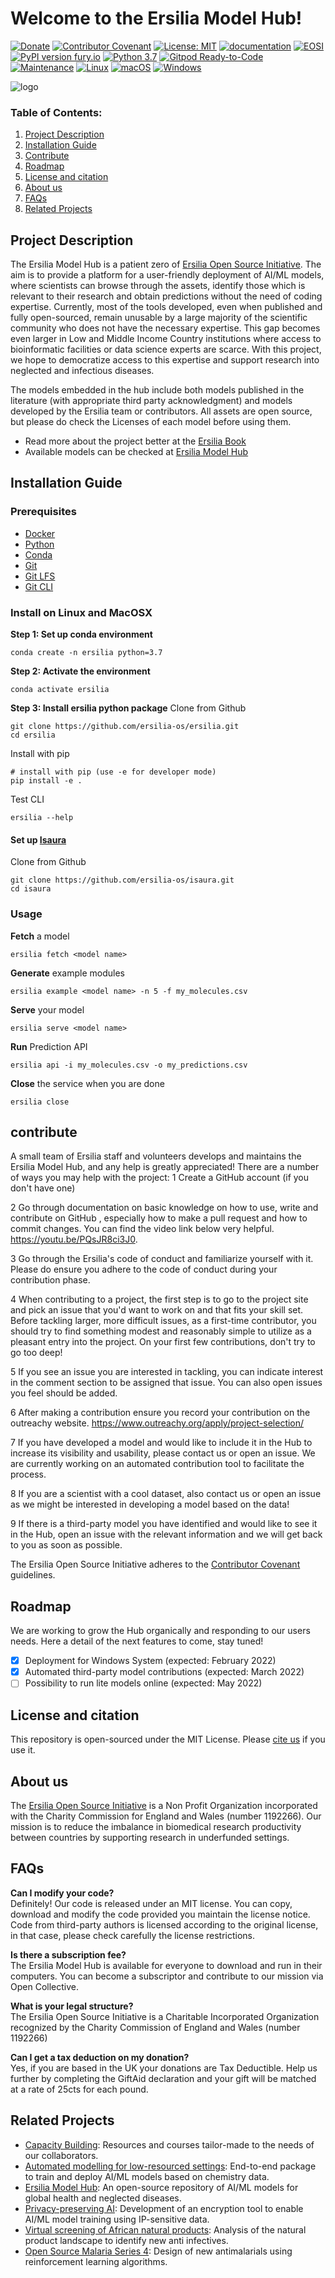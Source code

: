 # Welcome to the Ersilia Model Hub!

[![Donate](https://img.shields.io/badge/Donate-PayPal-green.svg)](https://www.paypal.com/uk/fundraiser/charity/4145012) [![Contributor Covenant](https://img.shields.io/badge/Contributor%20Covenant-v2.0%20adopted-ff69b4.svg)](code_of_conduct.md) [![License: MIT](https://img.shields.io/badge/License-MIT-yellow.svg)](https://opensource.org/licenses/MIT) [![documentation](https://img.shields.io/badge/-Documentation-purple?logo=read-the-docs&logoColor=white)](https://ersilia.gitbook.io/ersilia-book/) [![EOSI](https://circleci.com/gh/ersilia-os/ersilia.svg?style=svg)](https://circleci.com/gh/ersilia-os/ersilia) [![PyPI version fury.io](https://badge.fury.io/py/ersilia.svg)](https://pypi.python.org/pypi/ersilia/) [![Python 3.7](https://img.shields.io/badge/python-3.7-blue.svg)](https://www.python.org/downloads/release/python-370/) [![Gitpod Ready-to-Code](https://img.shields.io/badge/Gitpod-ready--to--code-blue?logo=gitpod)](https://gitpod.io/#https://github.com/ersilia-os/ersilia) [![Maintenance](https://img.shields.io/badge/Maintained%3F-yes-green.svg)](https://GitHub.com/Naereen/StrapDown.js/graphs/commit-activity) [![Linux](https://svgshare.com/i/Zhy.svg)](https://svgshare.com/i/Zhy.svg) [![macOS](https://svgshare.com/i/ZjP.svg)](https://svgshare.com/i/ZjP.svg) [![Windows](https://svgshare.com/i/ZhY.svg)](https://svgshare.com/i/ZhY.svg)

![logo](https://raw.githubusercontent.com/ersilia-os/ersilia/master/assets/Ersilia_Plum.png)

### Table of Contents:
1. [Project Description](#project-description)
2. [Installation Guide](#installation-guide)
3. [Contribute](#contribute)
4. [Roadmap](#roadmap)
5. [License and citation](#license-and-citation)
6. [About us](#about-us)
7. [FAQs](#faqs)
8. [Related Projects](#related-projects)
## Project Description
The Ersilia Model Hub is a patient zero of [Ersilia Open Source Initiative](https://ersilia.io). The aim is to provide a platform for a user-friendly deployment of AI/ML models, where scientists can browse through the assets, identify those which is relevant to their research and obtain predictions without the need of coding expertise. Currently, most of the tools developed, even when published and fully open-sourced, remain unusable by a large majority of the scientific community who does not have the necessary expertise. This gap becomes even larger in Low and Middle Income Country institutions where access to bioinformatic facilities or data science experts are scarce. With this project, we hope to democratize access to this expertise and support research into neglected and infectious diseases.

The models embedded in the hub include both models published in the literature (with appropriate third party acknowledgment) and models developed by the Ersilia team or contributors. All assets are open source, but please do check the Licenses of each model before using them.

* Read more about the project better at the [Ersilia Book](https://ersilia.gitbook.io/ersilia-book/)
* Available models can be checked at [Ersilia Model Hub](https://airtable.com/shr9sYjL70nnHOUrP/tblZGe2a2XeBxrEHP)

## Installation Guide
### Prerequisites
- [Docker](https://docs.docker.com/engine/install/)
- [Python](https://www.python.org/downloads/)
- [Conda](https://docs.conda.io/projects/conda/en/latest/user-guide/install/index.html)
- [Git](https://git-scm.com/book/en/v2/Getting-Started-Installing-Git)
- [Git LFS](https://git-lfs.github.com/)
- [Git CLI](https://cli.github.com/manual/installation)
### Install on Linux and MacOSX
**Step 1: Set up conda environment**
```
conda create -n ersilia python=3.7
```
**Step 2: Activate the environment**
```
conda activate ersilia
```
**Step 3: Install ersilia python package**
Clone from Github
```
git clone https://github.com/ersilia-os/ersilia.git
cd ersilia
```
Install with pip
```
# install with pip (use -e for developer mode)
pip install -e .
```
Test CLI    
```
ersilia --help
```
#### Set up [Isaura](https://github.com/ersilia-os/isaura)
Clone from Github
```
git clone https://github.com/ersilia-os/isaura.git
cd isaura
```
### Usage
**Fetch** a model
```
ersilia fetch <model name>
```
**Generate** example modules
```
ersilia example <model name> -n 5 -f my_molecules.csv
```
**Serve** your model
```
ersilia serve <model name>
```
**Run** Prediction API
```
ersilia api -i my_molecules.csv -o my_predictions.csv
```
**Close** the service when you are done
```
ersilia close
```
## contribute
A small team of Ersilia staff and volunteers develops and maintains the Ersilia Model Hub, and any help is greatly appreciated! There are a number of ways you may help with the project: 
1 Create a GitHub account (if you don't have one)

2 Go through documentation on basic knowledge on how to use, write and contribute on GitHub , especially how to make a pull request and how to commit changes. You can find the video link below very helpful.
https://youtu.be/PQsJR8ci3J0.

3 Go through the Ersilia's code of conduct and familiarize yourself with it. Please do ensure you adhere to the code of conduct during your contribution phase.

4  When contributing to a project, the first step is to go to the project site and pick an issue that you'd want to work on and that fits your skill set. Before tackling larger, more difficult issues, as a first-time contributor, you should try to find something modest and reasonably simple to utilize as a pleasant entry into the project. On your first few contributions, don't try to go too deep!

 5 If you see an issue you are interested in tackling, you can indicate interest in the comment section to be assigned that issue. You can also open issues you feel should be added.

6  After making a contribution ensure you record your contribution on the outreachy website. https://www.outreachy.org/apply/project-selection/

7  If you have developed a model and would like to include it in the Hub to increase its visibility and usability, please contact us or open an issue. We are currently working on an automated contribution tool to facilitate the process.

8 If you are a scientist with a cool dataset, also contact us or open an issue as we might be interested in developing a model based on the data!

9  If there is a third-party model you have identified and would like to see it in the Hub, open an issue with the relevant information and we will get back to you as soon as possible.

The Ersilia Open Source Initiative adheres to the [Contributor Covenant](https://ersilia.gitbook.io/ersilia-wiki/code-of-conduct) guidelines.

## Roadmap
We are working to grow the Hub organically and responding to our users needs. Here a detail of the next features to come, stay tuned!

- [x] Deployment for Windows System (expected: February 2022)
- [x] Automated third-party model contributions (expected: March 2022)
- [ ] Possibility to run lite models online (expected: May 2022)
## License and citation
This repository is open-sourced under the MIT License.
Please [cite us](https://github.com/ersilia-os/ersilia/blob/master/CITATION.cff) if you use it.
## About us
The [Ersilia Open Source Initiative](https://ersilia.io) is a Non Profit Organization incorporated with the Charity Commission for England and Wales (number 1192266). Our mission is to reduce the imbalance in biomedical research productivity between countries by supporting research in underfunded settings.

## FAQs
**Can I modify your code?**  
Definitely! Our code is released under an MIT license. You can copy, download and modify the code provided you maintain the license notice. Code from third-party authors is licensed according to the original license, in that case, please check carefully the license restrictions.

**Is there a subscription fee?**  
The Ersilia Model Hub is available for everyone to download and run in their computers. You can become a subscriptor and contribute to our mission via Open Collective.

**What is your legal structure?**  
The Ersilia Open Source Initiative is a Charitable Incorporated Organization recognized by the Charity Commission of England and Wales (number 1192266)

**Can I get a tax deduction on my donation?**  
Yes, if you are based in the UK your donations are Tax Deductible. Help us further by completing the GiftAid declaration and your gift will be matched at a rate of 25cts for each pound.

## Related Projects
- [Capacity Building](https://www.ersilia.io/capacity-building): Resources and courses tailor-made to the needs of our collaborators.
- [Automated modelling for low-resourced settings](https://github.com/ersilia-os/zaira-chem): End-to-end package to train and deploy AI/ML models based on chemistry data.
- [Ersilia Model Hub](https://ersilia.gitbook.io/ersilia-book/): An open-source repository of AI/ML models for global health and neglected diseases.
- [Privacy-preserving AI](https://www.ersilia.io/coming-soon): Development of an encryption tool to enable AI/ML model training using IP-sensitive data.
- [Virtual screening of African natural products](https://www.ersilia.io/coming-soon): Analysis of the natural product landscape to identify new anti infectives.
- [Open Source Malaria Series 4](https://github.com/ersilia-os/osm-series4-candidates-2): Design of new antimalarials using reinforcement learning algorithms.

